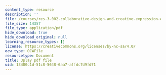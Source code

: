 ```yaml
---
content_type: resource
description: ''
file: /courses/res-3-002-collaborative-design-and-creative-expression-with-arduino-microcontrollers-january-iap-2017/13480c1d51c856486aa7affdc7d9fd71_ttuvXdZNcDM.pdf
file_size: 14357
file_type: application/pdf
hide_download: true
hide_download_original: null
learning_resource_types: []
license: https://creativecommons.org/licenses/by-nc-sa/4.0/
ocw_type: OCWFile
resourcetype: Document
title: 3play pdf file
uid: 13480c1d-51c8-5648-6aa7-affdc7d9fd71
---
```

